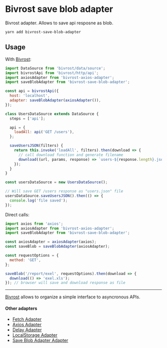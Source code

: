 # Bivrost save blob adapter

Bivrost adapter. Allows to save api resposne as blob.

```
yarn add bivrost-save-blob-adapter
```

## Usage

With [Bivrost](https://github.com/tuchk4/bivrost):

```js
import DataSource from 'bivrost/data/source';
import bivrostApi from 'bivrost/http/api';
import axiosAdapter from 'bivrost-axios-adapter';
import saveBlobAdapter from 'bivrost-save-blob-adapter';

const api = bivrostApi({
  host: 'localhost',
  adapter: saveBlobAdapter(axiosAdapter()),
});

class UsersDataSource extends DataSource {
  steps = ['api'];

  api = {
    loadAll: api('GET /users'),
  };

  saveUsersJSON(filters) {
    return this.invoke('loadAll', filters).then(download => {
      // call download function and generate filename
      download((url, params, response) => `users-${response.length}.json`);
    });
  }
}

const usersDataSource = new UsersDataSource();

// Will save GET /users response as "users.json" file
usersDataSource.saveUsersJSON().then(() => {
  console.log('file saved');
});
```

Direct calls:

```js
import axios from 'axios';
import axiosAdapter from 'bivrost-axios-adapter';
import saveBlobAdapter from 'bivrost-save-blob-adapter';

const axiosAdapter = axiosAdapter(axios);
const saveBlob = saveBlobAdapter(axiosAdapter);

const requestOptions = {
  method: 'GET',
};

saveBlob('/report/exel', requestOptions).then(download => {
  download(() => 'exel.xls');
}); // browser will save and download response as file
```

---

[Bivrost](https://github.com/tuchk4/bivrost) allows to organize a simple
interface to asyncronous APIs.

#### Other adapters

* [Fetch Adapter](https://github.com/tuchk4/bivrost/tree/master/packages/bivrost-fetch-adapter)
* [Axios Adapter](https://github.com/tuchk4/bivrost/tree/master/packages/bivrost-axios-adapter)
* [Delay Adapter](https://github.com/tuchk4/bivrost/tree/master/packages/bivrost-delay-adapter)
* [LocalStorage Adapter](https://github.com/tuchk4/bivrost/tree/master/packages/bivrost-local-storage-adapter)
* [Save Blob Adapter Adapter](https://github.com/tuchk4/bivrost/tree/master/packages/bivrost-save-blob-adapter)
